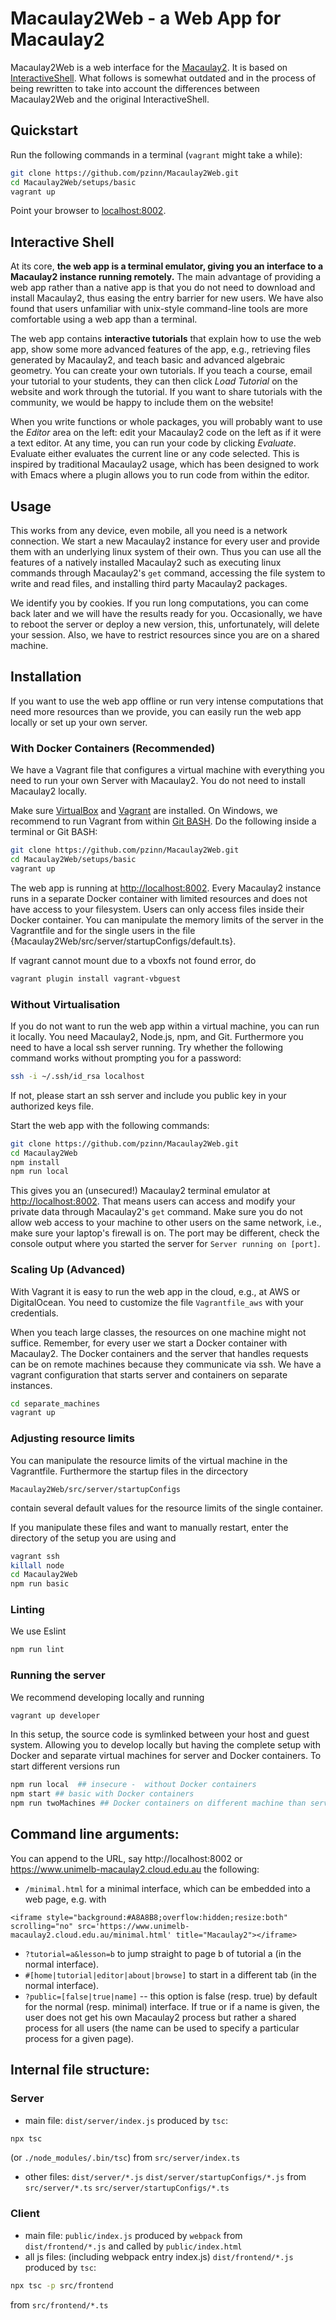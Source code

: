 # Macaulay2Web - a Web App for Macaulay2

Macaulay2Web is a web interface for the [Macaulay2](http://www.macaulay2.com).
It is based on [InteractiveShell](https://travis-ci.org/fhinkel/InteractiveShell).
What follows is somewhat outdated and in the process of being rewritten to take into account the differences
between Macaulay2Web and the original InteractiveShell.

## Quickstart

Run the following commands in a terminal (`vagrant` might take a while):
```bash
git clone https://github.com/pzinn/Macaulay2Web.git
cd Macaulay2Web/setups/basic
vagrant up
```
Point your browser to [localhost:8002](http://localhost:8002).

## Interactive Shell

At its core, **the web app is a terminal emulator, giving you an interface to a Macaulay2
instance running remotely.** The main advantage of providing a web app rather than a native app is that you
do not need to download and install Macaulay2,
thus easing the entry barrier for new users. We have also found that users unfamiliar with unix-style
command-line tools are more comfortable using a web app than a terminal.

The web app contains **interactive tutorials** that explain how to use the web app, show some more advanced features
of the app, e.g., retrieving files generated by Macaulay2, and teach basic and advanced algebraic geometry. You can
create your own tutorials. If you teach a course, email your tutorial to your students,
they can then click *Load Tutorial* on the website and work through the tutorial. If you want to share tutorials
with the community, we would be happy to include them on the website!

When you write functions or whole packages,
you will probably want to use the *Editor* area on the left: edit your Macaulay2 code on the left as if it were a
text editor. At any time,
you can run your code by clicking *Evaluate*. Evaluate either evaluates the current line or any code selected.
This is inspired by traditional Macaulay2 usage, which
has been designed to work with Emacs where a plugin allows you to run code from within the editor.

## Usage

This works from any device, even mobile, all
you need is a network connection. We start a new Macaulay2 instance for every user and provide
them with an underlying linux system of their own. Thus you can use all the features of
a natively installed Macaulay2 such as
executing linux commands through Macaulay2's `get` command, accessing the file system to write and read
files, and installing third party Macaulay2 packages.

We identify you by cookies. If you run long computations, you can come back later and we will
have the results ready for you. Occasionally, we have to reboot the server or deploy a new version, this,
 unfortunately, will delete your session. Also, we have to restrict resources since you are on a shared machine.

## Installation

If you want to use the web app offline or run very intense computations that need more resources than we provide,
you can easily run the web app locally or set up your own server.

### With Docker Containers (Recommended)

We have a Vagrant file that configures a virtual machine with everything you need to run your own Server with Macaulay2.
You do not need to install Macaulay2 locally.

Make sure [VirtualBox](https://www.virtualbox.org/) and [Vagrant](https://www.vagrantup.com/) are installed. On Windows,
we recommend to run
Vagrant from within [Git BASH](https://msysgit.github.io/). Do the following inside a terminal or Git BASH:

```bash
git clone https://github.com/pzinn/Macaulay2Web.git
cd Macaulay2Web/setups/basic
vagrant up
```

The web app is running at [http://localhost:8002](http://localhost:8002). Every Macaulay2 instance runs in a
separate Docker container with limited resources and does not have access to your
filesystem. Users can only access files inside their Docker container. You can manipulate the memory limits
of the server in the Vagrantfile and for the single users in the file {Macaulay2Web/src/server/startupConfigs/default.ts}.

If vagrant cannot mount due to a vboxfs not found error, do

```bash
vagrant plugin install vagrant-vbguest
```

### Without Virtualisation

If you do not want to run the web app within a virtual machine, you can run it locally. You need Macaulay2,
Node.js, npm, and Git. Furthermore you need to have a local ssh server running.
Try whether the following command works without prompting you for a password:

```bash
ssh -i ~/.ssh/id_rsa localhost
```

If not, please start an ssh server and include you public key in your authorized keys file.

Start the web app with the following commands:

```bash
git clone https://github.com/pzinn/Macaulay2Web.git
cd Macaulay2Web
npm install
npm run local
```

This gives you an (unsecured!) Macaulay2 terminal emulator at [http://localhost:8002](http://localhost:8002).
That means users can access and modify your private data through Macaulay2's `get` command. Make sure you do not
allow web access to your machine to other users on the same network, i.e., make sure your laptop's firewall is on.
The port may be different, check the console output where you started the server for
 `Server running on [port]`.

### Scaling Up (Advanced)

With Vagrant it is easy to run the web app in the cloud, e.g., at AWS or DigitalOcean. You need to customize the file
 `Vagrantfile_aws` with your credentials.

When you teach large classes, the resources on one machine might not suffice. Remember, for every user we start a
Docker container with Macaulay2. The Docker containers and the server
that handles requests can be on remote machines because they communicate via ssh.
We have a vagrant configuration that starts server and containers on separate instances.

```bash
cd separate_machines
vagrant up
```


### Adjusting resource limits
You can manipulate the resource limits of the virtual machine in the Vagrantfile. Furthermore the startup files in the
dircectory
```
Macaulay2Web/src/server/startupConfigs
```
contain several default values for the resource limits of the single container.

If you manipulate these files and want to manually restart, enter the directory of the setup you are using and
```bash
vagrant ssh
killall node
cd Macaulay2Web
npm run basic
```


### Linting
We use Eslint
```bash
npm run lint
```

### Running the server
We recommend developing locally and running
```bash
vagrant up developer
```
In this setup, the source code is symlinked between your host and guest system.
Allowing you to develop locally but having the complete setup with Docker and separate virtual machines for
server and Docker containers. To start different versions run

```bash
npm run local  ## insecure -  without Docker containers
npm start ## basic with Docker containers
npm run twoMachines ## Docker containers on different machine than server
```

## Command line arguments:
You can append to the URL, say
http://localhost:8002
or
https://www.unimelb-macaulay2.cloud.edu.au
the following:
* `/minimal.html` for a minimal interface, which can be embedded into a web page, e.g. with
```
<iframe style="background:#A8A8B8;overflow:hidden;resize:both" scrolling="no" src='https://www.unimelb-macaulay2.cloud.edu.au/minimal.html' title="Macaulay2"></iframe>
```
* `?tutorial=a&lesson=b` to jump straight to page b of tutorial a (in the normal interface).
* `#[home|tutorial|editor|about|browse]` to start in a different tab (in the normal interface).
* `?public=[false|true|name]` -- this option is false (resp. true) by default for the normal (resp. minimal) interface.
If true or if a name is given, the user does not get his own Macaulay2 process but rather a shared process for all users (the name can be used to specify a particular process for a given page).

## Internal file structure:
### Server
* main file:
`dist/server/index.js`
produced by `tsc`:
```bash
npx tsc
```
(or `./node_modules/.bin/tsc`) from `src/server/index.ts`
* other files:
`dist/server/*.js` `dist/server/startupConfigs/*.js`
from
`src/server/*.ts` `src/server/startupConfigs/*.ts`

### Client
* main file:
`public/index.js`
produced by `webpack` from `dist/frontend/*.js`
and called by
`public/index.html`
* all js files: (including webpack entry index.js)
`dist/frontend/*.js`
produced by `tsc`:
```bash
npx tsc -p src/frontend
```
from `src/frontend/*.ts`
